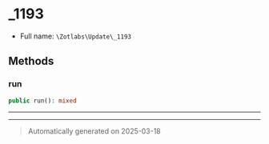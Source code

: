 
# _1193





* Full name: `\Zotlabs\Update\_1193`




## Methods


### run



```php
public run(): mixed
```












***


***
> Automatically generated on 2025-03-18
